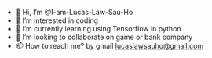 - 👋 Hi, I’m @I-am-Lucas-Law-Sau-Ho
- 👀 I’m interested in coding
- 🌱 I’m currently learning using Tensorflow in python
- 💞️ I’m looking to collaborate on game or bank company
- 📫 How to reach me? by gmail lucaslawsauho@gmail.com 

<!---
I-am-Lucas-Law-Sau-Ho/I-am-Lucas-Law-Sau-Ho is a ✨ special ✨ repository because its `README.md` (this file) appears on your GitHub profile.
You can click the Preview link to take a look at your changes.
--->
